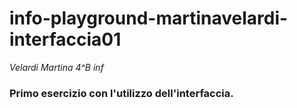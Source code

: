 # info-playground-martinavelardi-interfaccia01
_Velardi Martina 4^B inf_
### Primo esercizio con l'utilizzo dell'interfaccia.
